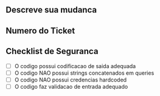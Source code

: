 ## Descreve sua mudanca

## Numero do Ticket

## Checklist de Seguranca
- [ ] O codigo possui codificacao de saida adequada
- [ ] O codigo NAO possui strings concatenados em queries
- [ ] O codigo NAO possui credencias hardcoded 
- [ ] O codigo faz validacao de entrada adequado
